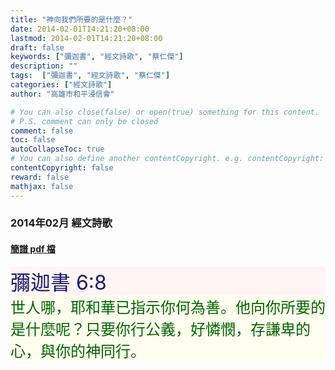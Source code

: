 ```yaml
---
title: "神向我們所要的是什麼？"
date: 2014-02-01T14:21:20+08:00
lastmod: 2014-02-01T14:21:20+08:00
draft: false
keywords: ["彌迦書", "經文詩歌", "蔡仁傑"]
description: ""
tags:  ["彌迦書", "經文詩歌", "蔡仁傑"]
categories: ["經文詩歌"]
author: "高雄市和平浸信會"

# You can also close(false) or open(true) something for this content.
# P.S. comment can only be closed
comment: false
toc: false
autoCollapseToc: true
# You can also define another contentCopyright. e.g. contentCopyright: "This is another copyright."
contentCopyright: false
reward: false
mathjax: false
---
```


### 2014年02月 經文詩歌

#### [簡譜 pdf 檔](/pdf-h/h201402.pdf "神向我們所要的是什麼？")

<div style="background-color:#FFF5F5"><font size="6", color="#191970">
彌迦書 6:8
</font>
</div>

<div style="background-color:#FFFEEF"><font size="5", color="#006400">
世人哪，耶和華已指示你何為善。他向你所要的是什麼呢？只要你行公義，好憐憫，存謙卑的心，與你的神同行。
</font>
</div>